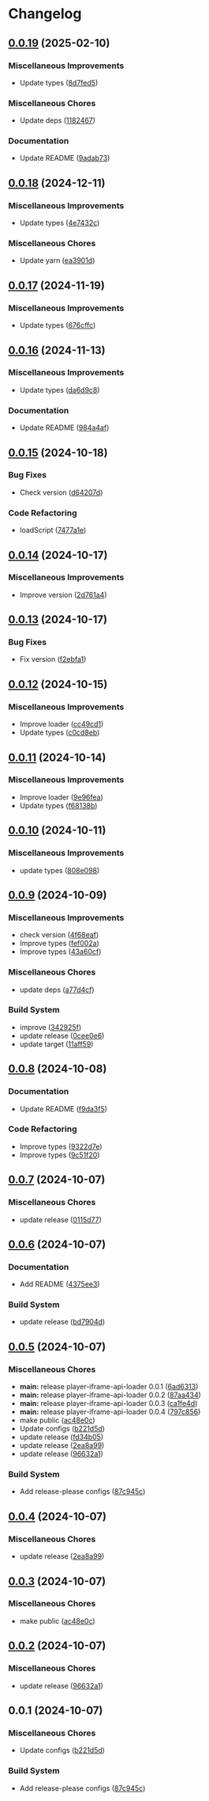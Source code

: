 # Changelog

## [0.0.19](https://github.com/kinescope/player-iframe-api-loader/compare/v0.0.18...v0.0.19) (2025-02-10)


### Miscellaneous Improvements

* Update types ([8d7fed5](https://github.com/kinescope/player-iframe-api-loader/commit/8d7fed593915f1190d28d567622490e1470ac5f3))


### Miscellaneous Chores

* Update deps ([1182467](https://github.com/kinescope/player-iframe-api-loader/commit/11824671b20284fc47459e19723e14416791c3ea))


### Documentation

* Update README ([9adab73](https://github.com/kinescope/player-iframe-api-loader/commit/9adab737eb8386fc8f2a64fed7daf3705f62be27))

## [0.0.18](https://github.com/kinescope/player-iframe-api-loader/compare/v0.0.17...v0.0.18) (2024-12-11)


### Miscellaneous Improvements

* Update types ([4e7432c](https://github.com/kinescope/player-iframe-api-loader/commit/4e7432cde2b04aa572e50ad36a6e38eb08bdde3c))


### Miscellaneous Chores

* Update yarn ([ea3901d](https://github.com/kinescope/player-iframe-api-loader/commit/ea3901dc9810add8196406383a7e87cb446b4f2b))

## [0.0.17](https://github.com/kinescope/player-iframe-api-loader/compare/v0.0.16...v0.0.17) (2024-11-19)


### Miscellaneous Improvements

* Update types ([676cffc](https://github.com/kinescope/player-iframe-api-loader/commit/676cffc19ce8e439f90b53330bd851d6e8a2d196))

## [0.0.16](https://github.com/kinescope/player-iframe-api-loader/compare/v0.0.15...v0.0.16) (2024-11-13)


### Miscellaneous Improvements

* Update types ([da6d9c8](https://github.com/kinescope/player-iframe-api-loader/commit/da6d9c88b92a6820f7b395e63da4dc4c2d1d45ff))


### Documentation

* Update README ([984a4af](https://github.com/kinescope/player-iframe-api-loader/commit/984a4aff35ce4a515c4e38ac441e1181279fcf93))

## [0.0.15](https://github.com/kinescope/player-iframe-api-loader/compare/v0.0.14...v0.0.15) (2024-10-18)


### Bug Fixes

* Check version ([d64207d](https://github.com/kinescope/player-iframe-api-loader/commit/d64207d27c3c54d345e0c4870e1ba715d212c73c))


### Code Refactoring

* loadScript ([7477a1e](https://github.com/kinescope/player-iframe-api-loader/commit/7477a1eb07f03626d355754706d37325fbc8ee91))

## [0.0.14](https://github.com/kinescope/player-iframe-api-loader/compare/v0.0.13...v0.0.14) (2024-10-17)


### Miscellaneous Improvements

* Improve version ([2d761a4](https://github.com/kinescope/player-iframe-api-loader/commit/2d761a45898d128bce8d8ba084a5eb55b1f1329d))

## [0.0.13](https://github.com/kinescope/player-iframe-api-loader/compare/v0.0.12...v0.0.13) (2024-10-17)


### Bug Fixes

* Fix version ([f2ebfa1](https://github.com/kinescope/player-iframe-api-loader/commit/f2ebfa1e50bfc17667a98c7fc082acec11a20640))

## [0.0.12](https://github.com/kinescope/player-iframe-api-loader/compare/v0.0.11...v0.0.12) (2024-10-15)


### Miscellaneous Improvements

* Improve loader ([cc49cd1](https://github.com/kinescope/player-iframe-api-loader/commit/cc49cd113a968e41a61303a175b58a0d403afca9))
* Update types ([c0cd8eb](https://github.com/kinescope/player-iframe-api-loader/commit/c0cd8ebdb8d64c5ec8e869c4bf2302e328799d35))

## [0.0.11](https://github.com/kinescope/player-iframe-api-loader/compare/v0.0.10...v0.0.11) (2024-10-14)


### Miscellaneous Improvements

* Improve loader ([9e96fea](https://github.com/kinescope/player-iframe-api-loader/commit/9e96fea51562b6cb047e66d8c700dd97633bade5))
* Update types ([f68138b](https://github.com/kinescope/player-iframe-api-loader/commit/f68138b7fba14c7bb9917d4aafd8a8ff909bb08d))

## [0.0.10](https://github.com/kinescope/player-iframe-api-loader/compare/v0.0.9...v0.0.10) (2024-10-11)


### Miscellaneous Improvements

* update types ([808e098](https://github.com/kinescope/player-iframe-api-loader/commit/808e09843316d4f3b13467a860df28b7b3621a8d))

## [0.0.9](https://github.com/kinescope/player-iframe-api-loader/compare/v0.0.8...v0.0.9) (2024-10-09)


### Miscellaneous Improvements

* check version ([4f68eaf](https://github.com/kinescope/player-iframe-api-loader/commit/4f68eaf25c86b22a506689216f1e6c73426f6d34))
* Improve types ([fef002a](https://github.com/kinescope/player-iframe-api-loader/commit/fef002a77e2e88d0ddc9977d6e3dc2812bb20377))
* Improve types ([43a60cf](https://github.com/kinescope/player-iframe-api-loader/commit/43a60cf3442296606058d9c30eab213d76f5a213))


### Miscellaneous Chores

* update deps ([a77d4cf](https://github.com/kinescope/player-iframe-api-loader/commit/a77d4cf11d86082568265a776d77c85d28c5d141))


### Build System

* improve ([342925f](https://github.com/kinescope/player-iframe-api-loader/commit/342925fc486a817f4d89476f84f67539e4daf8fe))
* update release ([0cee0e6](https://github.com/kinescope/player-iframe-api-loader/commit/0cee0e64eae6ab429534dc0522757e1a155b5df3))
* update target ([11aff59](https://github.com/kinescope/player-iframe-api-loader/commit/11aff59ecf7551b159c7be75e10e4a3ad122b851))

## [0.0.8](https://github.com/kinescope/player-iframe-api-loader/compare/v0.0.7...v0.0.8) (2024-10-08)


### Documentation

* Update README ([f9da3f5](https://github.com/kinescope/player-iframe-api-loader/commit/f9da3f50f3ce1b7091ee1b172e75766847fd199a))


### Code Refactoring

* Improve types ([9322d7e](https://github.com/kinescope/player-iframe-api-loader/commit/9322d7e4e20cf6374a6744dc2a2b7440a776b1a5))
* Improve types ([9c51f20](https://github.com/kinescope/player-iframe-api-loader/commit/9c51f20e4da16f7d630d001d3e26ba5559c19b44))

## [0.0.7](https://github.com/kinescope/player-iframe-api-loader/compare/v0.0.6...v0.0.7) (2024-10-07)


### Miscellaneous Chores

* update release ([0115d77](https://github.com/kinescope/player-iframe-api-loader/commit/0115d77d20289e04b8ded6dfbf3206d519f3aa8e))

## [0.0.6](https://github.com/kinescope/player-iframe-api-loader/compare/v0.0.5...v0.0.6) (2024-10-07)


### Documentation

* Add README ([4375ee3](https://github.com/kinescope/player-iframe-api-loader/commit/4375ee399f97ae6c83552e92d1ac13d8b1eb6d97))


### Build System

* update release ([bd7904d](https://github.com/kinescope/player-iframe-api-loader/commit/bd7904d2803759402e520253f88c53bc61379484))

## [0.0.5](https://github.com/kinescope/player-iframe-api-loader/compare/v0.0.4...v0.0.5) (2024-10-07)


### Miscellaneous Chores

* **main:** release player-iframe-api-loader 0.0.1 ([6ad6313](https://github.com/kinescope/player-iframe-api-loader/commit/6ad63130eb3fdcebfa67ca11df931c3844a0a5c9))
* **main:** release player-iframe-api-loader 0.0.2 ([87aa434](https://github.com/kinescope/player-iframe-api-loader/commit/87aa4345dcb8437c2b3973669803fe79ce6a9e19))
* **main:** release player-iframe-api-loader 0.0.3 ([ca1fe4d](https://github.com/kinescope/player-iframe-api-loader/commit/ca1fe4d4bc58be726c26eaa9176a1f6fdf3365ec))
* **main:** release player-iframe-api-loader 0.0.4 ([797c856](https://github.com/kinescope/player-iframe-api-loader/commit/797c856854c0fb483bf5a4746779ab46280e16b8))
* make public ([ac48e0c](https://github.com/kinescope/player-iframe-api-loader/commit/ac48e0c4d34b0d12018214630937824aa8e3809a))
* Update configs ([b221d5d](https://github.com/kinescope/player-iframe-api-loader/commit/b221d5dd6608f90823ab65c8448375312e181a69))
* update release ([fd34b05](https://github.com/kinescope/player-iframe-api-loader/commit/fd34b05b701b1a4eb42c81d38e00d5e7b326aa50))
* update release ([2ea8a99](https://github.com/kinescope/player-iframe-api-loader/commit/2ea8a9950ca354878e965b66fd03ff47d9b9a13a))
* update release ([96632a1](https://github.com/kinescope/player-iframe-api-loader/commit/96632a1702f03d68ae612b8e3281670adad345e5))


### Build System

* Add release-please configs ([87c945c](https://github.com/kinescope/player-iframe-api-loader/commit/87c945c5abc047a54e4944868755ca97d9aac8aa))

## [0.0.4](https://github.com/kinescope/player-iframe-api-loader/compare/player-iframe-api-loader-v0.0.3...player-iframe-api-loader-v0.0.4) (2024-10-07)


### Miscellaneous Chores

* update release ([2ea8a99](https://github.com/kinescope/player-iframe-api-loader/commit/2ea8a9950ca354878e965b66fd03ff47d9b9a13a))

## [0.0.3](https://github.com/kinescope/player-iframe-api-loader/compare/player-iframe-api-loader-v0.0.2...player-iframe-api-loader-v0.0.3) (2024-10-07)


### Miscellaneous Chores

* make public ([ac48e0c](https://github.com/kinescope/player-iframe-api-loader/commit/ac48e0c4d34b0d12018214630937824aa8e3809a))

## [0.0.2](https://github.com/kinescope/player-iframe-api-loader/compare/player-iframe-api-loader-v0.0.1...player-iframe-api-loader-v0.0.2) (2024-10-07)


### Miscellaneous Chores

* update release ([96632a1](https://github.com/kinescope/player-iframe-api-loader/commit/96632a1702f03d68ae612b8e3281670adad345e5))

## 0.0.1 (2024-10-07)


### Miscellaneous Chores

* Update configs ([b221d5d](https://github.com/kinescope/player-iframe-api-loader/commit/b221d5dd6608f90823ab65c8448375312e181a69))


### Build System

* Add release-please configs ([87c945c](https://github.com/kinescope/player-iframe-api-loader/commit/87c945c5abc047a54e4944868755ca97d9aac8aa))
